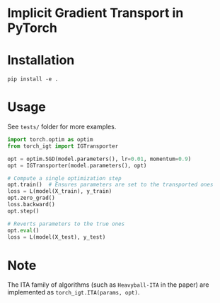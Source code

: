 # Implicit Gradient Transport in PyTorch

# Installation

```
pip install -e .
```

# Usage

See `tests/` folder for more examples.

```python
import torch.optim as optim
from torch_igt import IGTransporter

opt = optim.SGD(model.parameters(), lr=0.01, momentum=0.9)
opt = IGTransporter(model.parameters(), opt)

# Compute a single optimization step
opt.train()  # Ensures parameters are set to the transported ones
loss = L(model(X_train), y_train)
opt.zero_grad()
loss.backward()
opt.step()

# Reverts parameters to the true ones
opt.eval()
loss = L(model(X_test), y_test)
```

# Note

The ITA family of algorithms (such as `Heavyball-ITA` in the paper) are implemented as `torch_igt.ITA(params, opt)`.
